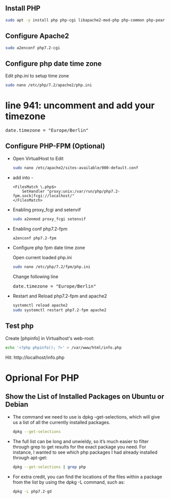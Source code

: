 ## Install PHP

```bash
sudo apt -y install php php-cgi libapache2-mod-php php-common php-pear php-mbstring php-xml php-gd php-opcache php-fpm
```

## Configure Apache2

```bash
sudo a2enconf php7.2-cgi
```


## Configure php date time zone
Edit php.ini to setup time zone

```bash
sudo nano /etc/php/7.2/apache2/php.ini
```
# line 941: uncomment and add your timezone
<pre>
date.timezone = "Europe/Berlin"
</pre>



## Configure PHP-FPM (Optional)
<ul>
<li>Open VirtualHost to Edit

```bash
sudo nano /etc/apache2/sites-available/000-default.conf
```
</li>

<li>add into <VirtualHost> - </VirtualHost>

```text
<FilesMatch \.php$>
	SetHandler "proxy:unix:/var/run/php/php7.2-fpm.sock|fcgi://localhost/"
</FilesMatch>
```
</li>

<li>Enabling proxy_fcgi and setenvif

```bash
sudo a2enmod proxy_fcgi setenvif
```
</li>

<li>Enabling conf php7.2-fpm

```bash
a2enconf php7.2-fpm
```
</li>


<li>Configure php fpm date time zone

Open current loaded php.ini 

```bash
sudo nano /etc/php/7.2/fpm/php.ini 
```

Change following line
<pre>
date.timezone = "Europe/Berlin"
</pre>

</li>


<li> Restart and Reload php7.2-fpm and apache2

```bash
systemctl reload apache2
sudo systemctl restart php7.2-fpm apache2
```
</li>
</ul>


## Test php
Create [phpinfo] in Virtualhost's web-root:

```bash
echo '<?php phpinfo(); ?>' > /var/www/html/info.php
```
Hit: http://localhost/info.php


# Oprional For PHP

## Show the List of Installed Packages on Ubuntu or Debian
<ul>
<li>The command we need to use is dpkg –get-selections, which will give us a list of all the currently installed packages.

```bash
dpkg --get-selections
```
</li>
	
<li>The full list can be long and unwieldy, so it’s much easier to filter through grep to get results for the exact package you need. For instance, I wanted to see which php packages I had already installed through apt-get:

```bash
dpkg --get-selections | grep php
```
</li>

<li>For extra credit, you can find the locations of the files within a package from the list by using the dpkg -L command, such as:

```bash
dpkg -L php7.2-gd
```
</li>
</ul>
